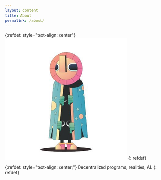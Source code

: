 ```yaml
---
layout: content
title: About
permalink: /about/
---
```


{:refdef: style="text-align: center"}
![profile](/assets/defaced_small.jpeg)
{: refdef}

{:refdef: style="text-align: center;"}
Decentralized programs, realities, AI.
{: refdef}

